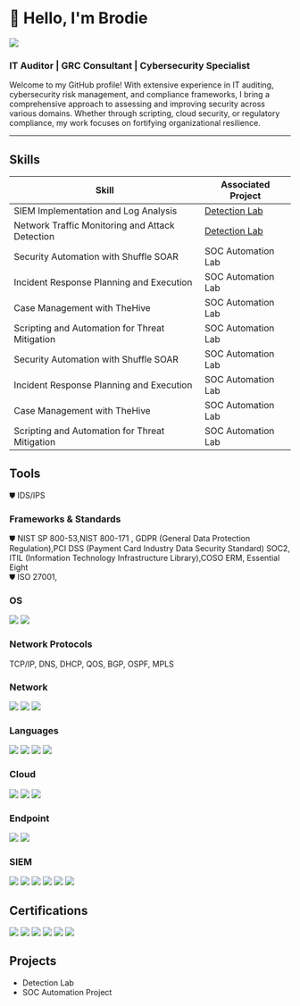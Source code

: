 # 👋 Hello, I'm Brodie
<a href="https://www.linkedin.com/in/brodie-sharpe-463349196/"><img src="https://img.shields.io/badge/-LinkedIn-0072b1?&style=for-the-badge&logo=linkedin&logoColor=white" /></a>

### IT Auditor | GRC Consultant | Cybersecurity Specialist

Welcome to my GitHub profile! With extensive experience in IT auditing, cybersecurity risk management, and compliance frameworks, I bring a comprehensive approach to assessing and improving security across various domains. Whether through scripting, cloud security, or regulatory compliance, my work focuses on fortifying organizational resilience.

---

## Skills

| Skill                                         | Associated Project         |
|-----------------------------------------------|----------------------------|
| SIEM Implementation and Log Analysis          | <a href="https://google.com">Detection Lab</a>|
| Network Traffic Monitoring and Attack Detection | <a href="https://google.com">Detection Lab</a>|
| Security Automation with Shuffle SOAR         | SOC Automation Lab|
| Incident Response Planning and Execution      | SOC Automation Lab|
| Case Management with TheHive                  | SOC Automation Lab|
| Scripting and Automation for Threat Mitigation | SOC Automation Lab|
| Security Automation with Shuffle SOAR         | SOC Automation Lab|
| Incident Response Planning and Execution      | SOC Automation Lab|
| Case Management with TheHive                  | SOC Automation Lab|
| Scripting and Automation for Threat Mitigation | SOC Automation Lab|


## Tools
⛊ IDS/IPS

### Frameworks & Standards 
⛊ NIST SP 800-53,NIST 800-171 , GDPR (General Data Protection Regulation),PCI DSS (Payment Card Industry Data Security Standard) 
SOC2, ITIL (Information Technology Infrastructure Library),COSO ERM, Essential Eight  
⛊ ISO 27001, 

### OS 
<div>
    <img src="https://img.shields.io/badge/-Windows-0078D6?&style=for-the-badge&logo=windows&logoColor=white" />
    <img src="https://img.shields.io/badge/-Linux-FCC624?&style=for-the-badge&logo=linux&logoColor=black" />
  
</div>


### Network Protocols 
TCP/IP, DNS, DHCP, QOS, BGP, OSPF, MPLS

### Network
<div>
    <img src="https://img.shields.io/badge/-Wireshark-1679A7?&style=for-the-badge&logo=Wireshark&logoColor=white" />
    <img src="https://img.shields.io/badge/-Suricata-EF3B2D?&style=for-the-badge&logo=Suricata&logoColor=white" />
    <img src="https://img.shields.io/badge/-Zeek-777BB4?&style=for-the-badge&logo=Zeek&logoColor=white" />
</div>

### Languages
<div>
    <img src="https://img.shields.io/badge/-Python-4B275F?&style=for-the-badge&logo=python&logoColor=white" />
    <img src="https://img.shields.io/badge/-SQL-0078D4?&style=for-the-badge&logo=sqlite&logoColor=white" />
    <img src="https://img.shields.io/badge/-Bash-4EAA25?&style=for-the-badge&logo=gnu-bash&logoColor=white" />
    <img src="https://img.shields.io/badge/-PowerShell-5391FE?&style=for-the-badge&logo=powershell&logoColor=white" />



</div>

### Cloud 
<div>
    <img src="https://img.shields.io/badge/-Azure-00A4EF?&style=for-the-badge&logo=microsoftazure&logoColor=white" />
    <img src="https://img.shields.io/badge/-AWS-FF9900?&style=for-the-badge&logo=amazonaws&logoColor=white" />
    <img src="https://img.shields.io/badge/-GCP-4285F4?&style=for-the-badge&logo=googlecloud&logoColor=white" />
  
</div>


### Endpoint
<div>
    <img src="https://img.shields.io/badge/-Microsoft_Defender_for_Endpoint-00A4EF?&style=for-the-badge&logo=Microsoft&logoColor=white" />
    <img src="https://img.shields.io/badge/-Velociraptor-4B275F?&style=for-the-badge&logo=Velociraptor&logoColor=white" />
</div>

### SIEM
<div>
    <img src="https://img.shields.io/badge/-Microsoft_Sentinel-0078D4?&style=for-the-badge&logo=Microsoft&logoColor=white" />
    <img src="https://img.shields.io/badge/-Splunk-000000?&style=for-the-badge&logo=Splunk&logoColor=white" />
  <img src="https://img.shields.io/badge/-IBM_QRadar-1F4E79?&style=for-the-badge&logo=ibm&logoColor=white" />
  <img src="https://img.shields.io/badge/-Elastic-005571?&style=for-the-badge&logo=Elastic&logoColor=white" />
  <img src="https://img.shields.io/badge/-SolarWinds_Security_Event_Manager-FF9A00?&style=for-the-badge&logo=SolarWinds&logoColor=white" />
 <img src="https://img.shields.io/badge/-LogRhythm_SIEM-0072C6?&style=for-the-badge&logo=LogRhythm&logoColor=white" />

</div>

## Certifications

<div>
<img src="https://img.shields.io/badge/-CISM-006400?&style=for-the-badge&logo=ISACA&logoColor=white" />
<img src="https://img.shields.io/badge/-CISSP-006400?&style=for-the-badge&logo=ISC2&logoColor=white" />
<img src="https://img.shields.io/badge/-CISA-FF0000?&style=for-the-badge&logo=ISACA&logoColor=white" />
<img src="https://img.shields.io/badge/-Security%2B-FF0000?&style=for-the-badge&logo=CompTIA&logoColor=white" />
<img src="https://img.shields.io/badge/-CEH-5A5A5A?&style=for-the-badge&logo=hackaday&logoColor=white" />
<img src="https://img.shields.io/badge/-CRISC-FF9A00?&style=for-the-badge&logo=security&logoColor=white" />



</div>




## Projects
- Detection Lab
- SOC Automation Project
